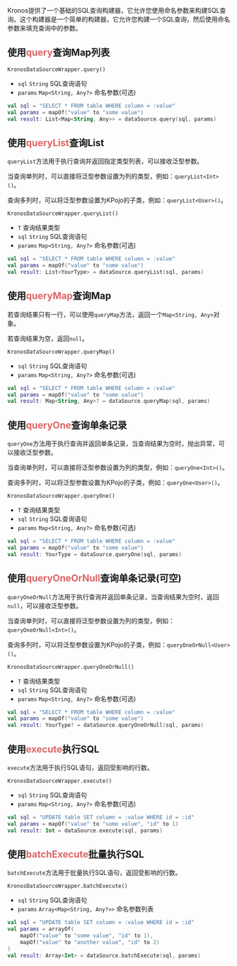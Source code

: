 Kronos提供了一个基础的SQL查询构建器，它允许您使用命名参数来构建SQL查询。这个构建器是一个简单的构建器，它允许您构建一个SQL查询，然后使用命名参数来填充查询中的参数。

## 使用<span style="color: #DD6666">query</span>查询Map列表

`KronosDataSourceWrapper.query()`

- `sql` `String` SQL查询语句
- `params` `Map<String, Any?>` 命名参数(可选)

```kotlin
val sql = "SELECT * FROM table WHERE column = :value"
val params = mapOf("value" to "some value")
val result: List<Map<String, Any>> = dataSource.query(sql, params)
```

## 使用<span style="color: #DD6666">queryList</span>查询List

`queryList`方法用于执行查询并返回指定类型列表，可以接收泛型参数。

当查询单列时，可以直接将泛型参数设置为列的类型，例如：`queryList<Int>()`。

查询多列时，可以将泛型参数设置为KPojo的子类，例如：`queryList<User>()`。

`KronosDataSourceWrapper.queryList()`

- `T` 查询结果类型
- `sql` `String` SQL查询语句
- `params` `Map<String, Any?>` 命名参数(可选)

```kotlin
val sql = "SELECT * FROM table WHERE column = :value"
val params = mapOf("value" to "some value")
val result: List<YourType> = dataSource.queryList(sql, params)
```

## 使用<span style="color: #DD6666">queryMap</span>查询Map

若查询结果只有一行，可以使用`queryMap`方法，返回一个`Map<String, Any>`对象。

若查询结果为空，返回`null`。

`KronosDataSourceWrapper.queryMap()`

- `sql` `String` SQL查询语句
- `params` `Map<String, Any?>` 命名参数(可选)

```kotlin
val sql = "SELECT * FROM table WHERE column = :value"
val params = mapOf("value" to "some value")
val result: Map<String, Any>? = dataSource.queryMap(sql, params)
```

## 使用<span style="color: #DD6666">queryOne</span>查询单条记录

`queryOne`方法用于执行查询并返回单条记录，当查询结果为空时，抛出异常，可以接收泛型参数。

当查询单列时，可以直接将泛型参数设置为列的类型，例如：`queryOne<Int>()`。

查询多列时，可以将泛型参数设置为KPojo的子类，例如：`queryOne<User>()`。

`KronosDataSourceWrapper.queryOne()`

- `T` 查询结果类型
- `sql` `String` SQL查询语句
- `params` `Map<String, Any?>` 命名参数(可选)

```kotlin
val sql = "SELECT * FROM table WHERE column = :value"
val params = mapOf("value" to "some value")
val result: YourType = dataSource.queryOne(sql, params)
```

## 使用<span style="color: #DD6666">queryOneOrNull</span>查询单条记录(可空)

`queryOneOrNull`方法用于执行查询并返回单条记录，当查询结果为空时，返回`null`，可以接收泛型参数。

当查询单列时，可以直接将泛型参数设置为列的类型，例如：`queryOneOrNull<Int>()`。

查询多列时，可以将泛型参数设置为KPojo的子类，例如：`queryOneOrNull<User>()`。

`KronosDataSourceWrapper.queryOneOrNull()`

- `T` 查询结果类型
- `sql` `String` SQL查询语句
- `params` `Map<String, Any?>` 命名参数(可选)

```kotlin
val sql = "SELECT * FROM table WHERE column = :value"
val params = mapOf("value" to "some value")
val result: YourType? = dataSource.queryOneOrNull(sql, params)
```

## 使用<span style="color: #DD6666">execute</span>执行SQL

`execute`方法用于执行SQL语句，返回受影响的行数。

`KronosDataSourceWrapper.execute()`

- `sql` `String` SQL查询语句
- `params` `Map<String, Any?>` 命名参数(可选)

```kotlin
val sql = "UPDATE table SET column = :value WHERE id = :id"
val params = mapOf("value" to "some value", "id" to 1)
val result: Int = dataSource.execute(sql, params)
```

## 使用<span style="color: #DD6666">batchExecute</span>批量执行SQL

`batchExecute`方法用于批量执行SQL语句，返回受影响的行数。

`KronosDataSourceWrapper.batchExecute()`

- `sql` `String` SQL查询语句
- `params` `Array<Map<String, Any?>>` 命名参数列表

```kotlin
val sql = "UPDATE table SET column = :value WHERE id = :id"
val params = arrayOf(
    mapOf("value" to "some value", "id" to 1),
    mapOf("value" to "another value", "id" to 2)
)
val result: Array<Int> = dataSource.batchExecute(sql, params)
```
